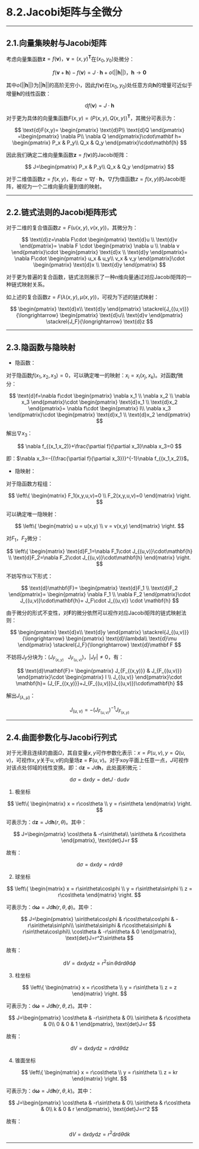 # **8.2.Jacobi矩阵与全微分**

---

## **2.1.向量集映射与Jacobi矩阵**

考虑向量集函数$\mathbf{z}=f(\mathbf{v})，\mathbf{v}=(x,y)^{\mathbf{T}}$在$(x_0,y_0)$处微分：

$$
f(\mathbf v+\mathbf h)-f(\mathbf v)=J\cdot\mathbf h+o(||\mathbf h||)，\mathbf h \to \mathbf 0
$$

其中$o(||\mathbf h||)$为$||\mathbf h||$的高阶无穷小，因此$f(\mathbf v)$在$(x_0,y_0)$处任意方向$\mathbf h$的增量可近似于增量$\mathbf h$的线性函数：

$$
\text{d}f(\mathbf v)=J\cdot\mathbf h
$$

对于更为具体的向量集函数$F(x,y)=(P(x,y),Q(x,y))^{\mathbf T}$，其微分可表示为：

$$
\text{d}F(x,y)=
\begin{pmatrix}
 \text{d}P\\
 \text{d}Q
\end{pmatrix}
=\begin{pmatrix}
 \nabla P\\
 \nabla Q
\end{pmatrix}\cdot\mathbf h=
\begin{pmatrix}
 P_x & P_y\\
 Q_x & Q_y
\end{pmatrix}\cdot\mathbf{h}
$$

因此我们确定二维向量集函数$\mathbf{z}=f(\mathbf{v})$的Jacobi矩阵：

$$
J=\begin{pmatrix}
 P_x & P_y\\
 Q_x & Q_y
\end{pmatrix}
$$

对于二维值函数$z=f(x,y)$，有$\text{d}z=\nabla f\cdot\mathbf{h}$，$\nabla f$为值函数$z=f(x,y)$的Jacobi矩阵，被视为一个二维向量向量到值的映射。

---

## **2.2.链式法则的Jacobi矩阵形式**

对于二维的复合值函数$z=F(u(x,y),v(x,y))$，其微分为：

$$
\text{d}z=\nabla F\cdot 
\begin{pmatrix}
\text{d}u \\
\text{d}v
\end{pmatrix}=
\nabla F \cdot
\begin{pmatrix}
\nabla u \\
\nabla v
\end{pmatrix}\cdot
\begin{pmatrix}
\text{d}x \\
\text{d}y
\end{pmatrix}=
\nabla F\cdot
\begin{pmatrix}
u_x  & u_y\\
v_x  & v_y
\end{pmatrix}\cdot
\begin{pmatrix}
\text{d}x \\
\text{d}y
\end{pmatrix}
$$

对于更为普遍的复合函数，链式法则展示了一种$n$维向量通过对应Jacobi矩阵的一种链式映射关系。

如上述的复合函数$z=F(\lambda(x,y),\mu(x,y))$，可视为下述的链式映射：

$$
\begin{pmatrix}
\text{d}x\\
\text{d}y
\end{pmatrix}
\stackrel{J_{(u,v)}}{\longrightarrow}
\begin{pmatrix}
\text{d}u\\
\text{d}v
\end{pmatrix}
\stackrel{J_F}{\longrightarrow}
\text{d}z
$$

---

## **2.3.隐函数与隐映射**

- 隐函数：

对于隐函数$f(x_1,x_2,x_3)=0$，可以确定唯一的映射：$x_i=x_i(x_j,x_k)$。对函数$f$微分：

$$
\text{d}f=\nabla f\cdot
\begin{pmatrix}
\nabla x_1 \\
\nabla x_2 \\
\nabla x_3
\end{pmatrix}\cdot
\begin{pmatrix}
\text{d}x_1 \\
\text{d}x_2 
\end{pmatrix}=
\nabla f\cdot
\begin{pmatrix}
 I\\
 \nabla x_3
\end{pmatrix}\cdot
\begin{pmatrix}
\text{d}x_1 \\
\text{d}x_2 
\end{pmatrix}
$$

解出$\nabla x_3$：

$$
\nabla f_{(x_1,x_2)}+\frac{\partial f}{\partial x_3}\nabla x_3=0
$$

即：$\nabla x_3=-{(\frac{\partial f}{\partial x_3})}^{-1}\nabla f_{(x_1,x_2)}$。

- 隐映射：

对于隐函数方程组：

$$
\left\{
\begin{matrix} 
  F_1(x,y,u,v)=0 \\  
  F_2(x,y,u,v)=0 
\end{matrix}
\right. 
$$

可以确定唯一隐映射：

$$
\left\{
\begin{matrix} 
  u = u(x,y) \\  
  v = v(x,y) 
\end{matrix}
\right. 
$$

对$F_1，F_2$微分：

$$
\left\{
\begin{matrix} 
  \text{d}F_1=\nabla F_1\cdot J_{(u,v)}\cdot\mathbf{h} \\  
  \text{d}F_2=\nabla F_2\cdot J_{(u,v)}\cdot\mathbf{h} 
\end{matrix}
\right. 
$$


不妨写作以下形式：

$$
\text{d}\mathbf{F}=
\begin{pmatrix}
\text{d}F_1 \\
\text{d}F_2
\end{pmatrix}=
\begin{pmatrix}
\nabla F_1 \\
\nabla F_2
\end{pmatrix}\cdot
J_{(u,v)}\cdot\mathbf{h}=
J_F\cdot J_{(u,v)} \cdot \mathbf{h}
$$

由于微分的形式不变性，对$\mathbf F$的微分依然可以视作对应Jacobi矩阵的链式映射法则：

$$
\begin{pmatrix}
\text{d}x\\
\text{d}y
\end{pmatrix}
\stackrel{J_{(u,v)}}{\longrightarrow}
\begin{pmatrix}
\text{d}\lambda\\
\text{d}\mu
\end{pmatrix}
\stackrel{J_F}{\longrightarrow}
\text{d}\mathbf F
$$

不妨将$J_F$分块为：$(J_{F_{(x,y)}}\ \ \ J_{F_{(u,v)}})，|J_F|\ne 0$，有：

$$
\text{d}\mathbf{F}=
\begin{pmatrix}
 J_{F_{(x,y)}} & J_{F_{(u,v)}}
\end{pmatrix}\cdot
\begin{pmatrix}
I \\
J_{(u,v)}
\end{pmatrix}\cdot
\mathbf{h}=
(J_{F_{(x,y)}}+J_{F_{(u,v)}}J_{(u,v)})\cdot\mathbf{h}
$$

解出$J_{(\lambda,\mu)}$：

$$
J_{(u,v)}=-{(J_{F_{(u,v)}})}^{-1}J_{F_{(x,y)}}
$$

---

## **2.4.曲面参数化与Jacobi行列式**

对于光滑且连续的曲面$\Omega$，其自变量$x,y$可作参数化表示：$x=P(u,v),y=Q(u,v)$，可视作$x,y$关于$u,v$的向量场$\mathbf{z}=\mathbf{F}(u,v)$。对于$\text{x}o\text{y}$平面上任意一点，$J$可视作对该点处邻域的线性变换。即：$\text{d}\mathbf{z}=J\text{d}\mathbf{h}$，此处面积微元：

$$
\text{d}\sigma=\text{d}x\text{d}y=\text{det}J\cdot\text{d}u\text{d}v
$$

1. 极坐标

$$
\left\{
\begin{matrix} 
  x = r\cos\theta \\  
  y = r\sin\theta 
\end{matrix}
\right. 
$$

可表示为：$\text{d}\mathbf{z}=J\text{d}\mathbf{h}(r,\theta)$。其中：

$$
J=\begin{pmatrix}
 \cos\theta & -r\sin\theta\\
 \sin\theta & r\cos\theta
\end{pmatrix}, \text{det}J=r
$$

故有：

$$
\text{d}\sigma=\text{d}x\text{d}y=r\text{d}r\text{d}\theta
$$

2. 球坐标

$$
\left\{
\begin{matrix} 
  x = r\sin\theta\cos\phi \\  
  y = r\sin\theta\sin\phi \\
  z = r\cos\theta 
\end{matrix}
\right. 
$$

可表示为：$\text{d}\mathbf{\omega}=J\text{d}\mathbf{h}(r,\theta,\phi)$。其中：

$$
J=\begin{pmatrix}
\sin\theta\cos\phi & r\cos\theta\cos\phi & -r\sin\theta\sin\phi\\
\sin\theta\sin\phi & r\cos\theta\sin\phi & r\sin\theta\cos\phi\\
\cos\theta & -r\sin\theta & 0
\end{pmatrix}, \text{det}J=r^2\sin\theta
$$

故有：

$$
\text{d}V=\text{d}x\text{d}y\text{d}z=r^2\sin\theta\text{d}r\text{d}\theta\text{d}\phi
$$

3. 柱坐标

$$
\left\{
\begin{matrix} 
  x = r\cos\theta \\  
  y = r\sin\theta \\
  z = z 
\end{matrix}
\right. 
$$

可表示为：$\text{d}\mathbf{\omega}=J\text{d}\mathbf{h}(r,\theta, z)$。其中：

$$
J=\begin{pmatrix}
\cos\theta & -r\sin\theta & 0\\
\sin\theta & r\cos\theta & 0\\
0 & 0 & 1
\end{pmatrix}, \text{det}J=r
$$

故有：

$$
\text{d}V=\text{d}x\text{d}y\text{d}z=r\text{d}r\text{d}\theta\text{d}z
$$

4. 锥面坐标

$$
\left\{
\begin{matrix} 
  x = r\cos\theta \\  
  y = r\sin\theta \\
  z = kr 
\end{matrix}
\right. 
$$

可表示为：$\text{d}\mathbf{\omega}=J\text{d}\mathbf{h}(r,\theta, k)$。其中：

$$
J=\begin{pmatrix}
\cos\theta & -r\sin\theta & 0\\
\sin\theta & r\cos\theta & 0\\
k & 0 & r
\end{pmatrix}, \text{det}J=r^2
$$

故有：

$$
\text{d}V=\text{d}x\text{d}y\text{d}z=r^2\text{d}r\text{d}\theta\text{d}k
$$

---
